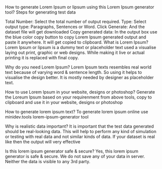 How to generate Lorem Ipsum or lipsum using this Lorem Ipsum generator tool?
Steps for generating test data

Total Number: Select the total number of output required.
Type: Select output type: Paragraphs, Sentences or Word.
Click Generate: And the dataset file will get downloaded
Copy generated data: In the output box use the blue color copy button to copy Lorem Ipsum generated output and paste it anywhere. It will get copied to clipboard.
What is Lorem Ipsum?
Lorem Ipsum or lipsum is a dummy text or placeholder text used a visualise laying out print, graphic or web designs. While making it live or actual printing it is replaced with final copy.

Why do you need Lorem Ipsum?
Lorem Ipsum texts resembles real world text because of varying word & sentence length. So using it helps to visualise the design better. It is mostly needed by designer as placeholder text.

How to use Lorem Ipsum in your website, designs or photoshop?
Generate the Loreum Ipsum based on your requirenment from above tools, copy to clipboard and use it in your website, designs or photoshop

How to generate lorem ipsum text?
To generate lorem ipsum online use minidev.tools lorem-ipsum-generator tool

Why is realistic data important?
It is important that the test data generated should be real-looking data. This will help to perform any kind of simulation or testing with real data and not similar kinds of data. If your dataset is real like then the output will very effective

Is this lorem ipsum generator safe & secure?
Yes, this lorem ipsum generator is safe & secure. We do not save any of your data in server. Neither the data is visible to any 3rd party.
